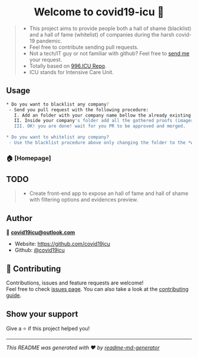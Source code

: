 <h1 align="center">Welcome to covid19-icu 👋</h1>
<p>
</p>

> * This project aims to provide people both a hall of shame (blacklist) and a hall of fame (whitelist) of companies during the harsh covid-19 pandemic.
> * Feel free to contribute sending pull requests.
> * Not a tech/IT guy or not familiar with github? Feel free to [send me](mailto:covid19icu@outlook.com) your request. 
> * Totally based on [996.ICU Repo](https://github.com/996icu/996.ICU).
> * ICU stands for Intensive Care Unit.

## Usage

```sh
* Do you want to blacklist any company?
 - Send you pull request with the following procedure:
   I. Add an folder with your company name bellow the already existing *blacklist/* folder.
   II. Inside your company's folder add all the gathered proofs (images are preferable)
   III. OK! you are done! wait for you PR to be approved and merged.
   
* Do you want to whitelist any company?
 - Use the blacklist procedure above only changing the folder to the *whitelist/* existing one.
```


### 🏠 [Homepage]

## TODO
> * Create front-end app to expose an hall of fame and hall of shame with filtering options and evidences preview.

## Author

👤 **covid19icu@outlook.com**

* Website: https://github.com/covid19icu
* Github: [@covid19icu](https://github.com/covid19icu)

## 🤝 Contributing

Contributions, issues and feature requests are welcome!<br />Feel free to check [issues page](https://github.com/issues). You can also take a look at the [contributing guide](https://github.com/covid19icu/covid19-icu/pulls).

## Show your support

Give a ⭐️ if this project helped you!

***
_This README was generated with ❤️ by [readme-md-generator](https://github.com/kefranabg/readme-md-generator)_
